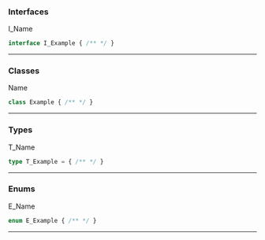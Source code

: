 ### Interfaces
I_Name

```ts
interface I_Example { /** */ }
```

***

### Classes
Name

```ts
class Example { /** */ }
```

***

### Types
T_Name

```ts
type T_Example = { /** */ }
```

***

### Enums
E_Name

```ts
enum E_Example { /** */ }
```

***


